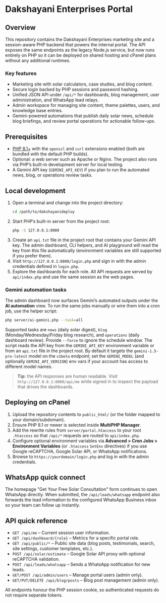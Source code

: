 # Dakshayani Enterprises Portal

## Overview

This repository contains the Dakshayani Enterprises marketing site and a
session-aware PHP backend that powers the internal portal. The API exposes
the same endpoints as the legacy Node.js service, but now runs entirely on
PHP so it can be deployed on shared hosting and cPanel plans without any
additional runtimes.

### Key features
- Marketing site with solar calculators, case studies, and blog content.
- Secure login backed by PHP sessions and password hashing.
- Unified JSON API under `/api/*` for dashboards, blog management, user
  administration, and WhatsApp lead relays.
- Admin workspace for managing site content, theme palettes, users, and
  knowledge base entries.
- Gemini-powered automations that publish daily solar news, schedule blog
  briefings, and review portal operations for actionable follow-ups.

## Prerequisites

- [PHP 8.1+](https://www.php.net/) with the `openssl` and `curl`
  extensions enabled (both are bundled with the default PHP builds).
- Optional: a web server such as Apache or Nginx. The project also runs via
  PHP’s built-in development server for local testing.
- A Gemini API key (`GEMINI_API_KEY`) if you plan to run the automated news,
  blog, or operations review tasks.

## Local development

1. Open a terminal and change into the project directory:
   ```bash
   cd /path/to/dakshayanideploy
   ```
2. Start PHP’s built-in server from the project root:
   ```bash
   php -S 127.0.0.1:8000
   ```
3. Create an `api.txt` file in the project root that contains your Gemini API
   key. The admin dashboard, CLI helpers, and AI playground will read the key
   from this file automatically (environment variables are still supported if
   you prefer them).
4. Visit `http://127.0.0.1:8000/login.php` and sign in with the admin
   credentials defined in `login.php`.
5. Explore the dashboards for each role. All API requests are served by
   `api/index.php` and use the same session as the web pages.

### Gemini automation tasks

The admin dashboard now surfaces Gemini’s automated outputs under the **AI
automation** view. To run the same jobs manually or wire them into a cron job,
use the helper script:

```bash
php server/ai-gemini.php --task=all
```

Supported tasks are `news` (daily solar digest), `blog` (Monday/Wednesday/Friday
blog research), and `operations` (daily dashboard review). Provide
`--force` to ignore the schedule window. The script reads the API key from the
`GEMINI_API_KEY` environment variable or from an `api.txt` file in the project
root. By default it targets the `gemini-1.5-pro-latest` model on the `v1beta`
endpoint; set the `GEMINI_MODEL` (and optionally `GEMINI_API_VERSION`) env vars
if your account has access to different model names.

> **Tip:** the API responses are human readable. Visit
> `http://127.0.0.1:8000/api/me` while signed in to inspect the payload that
> drives the dashboards.

## Deploying on cPanel

1. Upload the repository contents to `public_html/` (or the folder mapped to
   your domain/subdomain).
2. Ensure PHP 8.1 or newer is selected inside **MultiPHP Manager**.
3. Add the rewrite rules from `server/portal.htaccess` to your root
   `.htaccess` so that `/api/*` requests are routed to `api/index.php`.
4. Configure optional environment variables via **Advanced > Cron Jobs >
   Environment Variables** (or `.htaccess` `SetEnv` directives) if you use
   Google reCAPTCHA, Google Solar API, or WhatsApp notifications.
5. Browse to `https://yourdomain/login.php` and log in with the admin
   credentials.

## WhatsApp quick connect

The homepage "Get Your Free Solar Consultation" form continues to open
WhatsApp directly. When submitted, the `/api/leads/whatsapp` endpoint also
forwards the lead information to the configured WhatsApp Business inbox so
your team can follow up instantly.

## API quick reference

- `GET /api/me` – Current session user information.
- `GET /api/dashboard/{role}` – Metrics for a specific portal role.
- `GET /api/public/*` – Public site data (blog posts, testimonials, search,
  site settings, customer templates, etc.).
- `POST /api/solar/estimate` – Google Solar API proxy with optional
  reCAPTCHA validation.
- `POST /api/leads/whatsapp` – Sends a WhatsApp notification for new leads.
- `GET/POST /api/admin/users` – Manage portal users (admin only).
- `GET/PUT/DELETE /api/blog/posts` – Blog post management (admin only).

All endpoints honour the PHP session cookie, so authenticated requests do
not require separate tokens.
